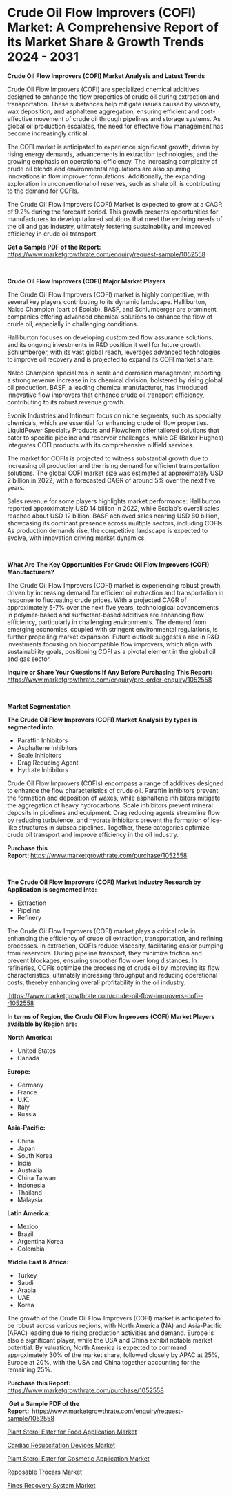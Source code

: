 <p><h1>Crude Oil Flow Improvers (COFI) Market: A Comprehensive Report of its Market Share & Growth Trends 2024 - 2031</h1></p><p><strong>Crude Oil Flow Improvers (COFI) Market Analysis and Latest Trends</strong></p>
<p><p>Crude Oil Flow Improvers (COFI) are specialized chemical additives designed to enhance the flow properties of crude oil during extraction and transportation. These substances help mitigate issues caused by viscosity, wax deposition, and asphaltene aggregation, ensuring efficient and cost-effective movement of crude oil through pipelines and storage systems. As global oil production escalates, the need for effective flow management has become increasingly critical.</p><p>The COFI market is anticipated to experience significant growth, driven by rising energy demands, advancements in extraction technologies, and the growing emphasis on operational efficiency. The increasing complexity of crude oil blends and environmental regulations are also spurring innovations in flow improver formulations. Additionally, the expanding exploration in unconventional oil reserves, such as shale oil, is contributing to the demand for COFIs. </p><p>The Crude Oil Flow Improvers (COFI) Market is expected to grow at a CAGR of 9.2% during the forecast period. This growth presents opportunities for manufacturers to develop tailored solutions that meet the evolving needs of the oil and gas industry, ultimately fostering sustainability and improved efficiency in crude oil transport.</p></p>
<p><strong>Get a Sample PDF of the Report:&nbsp;</strong> <a href="https://www.marketgrowthrate.com/enquiry/request-sample/1052558">https://www.marketgrowthrate.com/enquiry/request-sample/1052558</a></p>
<p>&nbsp;</p>
<p><strong>Crude Oil Flow Improvers (COFI) Major Market Players</strong></p>
<p><p>The Crude Oil Flow Improvers (COFI) market is highly competitive, with several key players contributing to its dynamic landscape. Halliburton, Nalco Champion (part of Ecolab), BASF, and Schlumberger are prominent companies offering advanced chemical solutions to enhance the flow of crude oil, especially in challenging conditions.</p><p>Halliburton focuses on developing customized flow assurance solutions, and its ongoing investments in R&D position it well for future growth. Schlumberger, with its vast global reach, leverages advanced technologies to improve oil recovery and is projected to expand its COFI market share.</p><p>Nalco Champion specializes in scale and corrosion management, reporting a strong revenue increase in its chemical division, bolstered by rising global oil production. BASF, a leading chemical manufacturer, has introduced innovative flow improvers that enhance crude oil transport efficiency, contributing to its robust revenue growth.</p><p>Evonik Industries and Infineum focus on niche segments, such as specialty chemicals, which are essential for enhancing crude oil flow properties. LiquidPower Specialty Products and Flowchem offer tailored solutions that cater to specific pipeline and reservoir challenges, while GE (Baker Hughes) integrates COFI products with its comprehensive oilfield services.</p><p>The market for COFIs is projected to witness substantial growth due to increasing oil production and the rising demand for efficient transportation solutions. The global COFI market size was estimated at approximately USD 2 billion in 2022, with a forecasted CAGR of around 5% over the next five years.</p><p>Sales revenue for some players highlights market performance: Halliburton reported approximately USD 14 billion in 2022, while Ecolab's overall sales reached about USD 12 billion. BASF achieved sales nearing USD 80 billion, showcasing its dominant presence across multiple sectors, including COFIs. As production demands rise, the competitive landscape is expected to evolve, with innovation driving market dynamics.</p></p>
<p>&nbsp;</p>
<p><strong>What Are The Key Opportunities For Crude Oil Flow Improvers (COFI) Manufacturers?</strong></p>
<p><p>The Crude Oil Flow Improvers (COFI) market is experiencing robust growth, driven by increasing demand for efficient oil extraction and transportation in response to fluctuating crude prices. With a projected CAGR of approximately 5-7% over the next five years, technological advancements in polymer-based and surfactant-based additives are enhancing flow efficiency, particularly in challenging environments. The demand from emerging economies, coupled with stringent environmental regulations, is further propelling market expansion. Future outlook suggests a rise in R&D investments focusing on biocompatible flow improvers, which align with sustainability goals, positioning COFI as a pivotal element in the global oil and gas sector.</p></p>
<p><strong>Inquire or Share Your Questions If Any Before Purchasing This Report:</strong> <a href="https://www.marketgrowthrate.com/enquiry/pre-order-enquiry/1052558">https://www.marketgrowthrate.com/enquiry/pre-order-enquiry/1052558</a></p>
<p>&nbsp;</p>
<p><strong>Market Segmentation</strong></p>
<p><strong>The Crude Oil Flow Improvers (COFI) Market Analysis by types is segmented into:</strong></p>
<p><ul><li>Paraffin Inhibitors</li><li>Asphaltene Inhibitors</li><li>Scale Inhibitors</li><li>Drag Reducing Agent</li><li>Hydrate Inhibitors</li></ul></p>
<p><p>Crude Oil Flow Improvers (COFIs) encompass a range of additives designed to enhance the flow characteristics of crude oil. Paraffin inhibitors prevent the formation and deposition of waxes, while asphaltene inhibitors mitigate the aggregation of heavy hydrocarbons. Scale inhibitors prevent mineral deposits in pipelines and equipment. Drag reducing agents streamline flow by reducing turbulence, and hydrate inhibitors prevent the formation of ice-like structures in subsea pipelines. Together, these categories optimize crude oil transport and improve efficiency in the oil industry.</p></p>
<p><strong>Purchase this Report:&nbsp;</strong><a href="https://www.marketgrowthrate.com/purchase/1052558">https://www.marketgrowthrate.com/purchase/1052558</a></p>
<p>&nbsp;</p>
<p><strong>The Crude Oil Flow Improvers (COFI) Market Industry Research by Application is segmented into:</strong></p>
<p><ul><li>Extraction</li><li>Pipeline</li><li>Refinery</li></ul></p>
<p><p>The Crude Oil Flow Improvers (COFI) market plays a critical role in enhancing the efficiency of crude oil extraction, transportation, and refining processes. In extraction, COFIs reduce viscosity, facilitating easier pumping from reservoirs. During pipeline transport, they minimize friction and prevent blockages, ensuring smoother flow over long distances. In refineries, COFIs optimize the processing of crude oil by improving its flow characteristics, ultimately increasing throughput and reducing operational costs, thereby enhancing overall profitability in the oil industry.</p></p>
<p><a href="https://www.marketgrowthrate.com/crude-oil-flow-improvers-cofi--r1052558">&nbsp;https://www.marketgrowthrate.com/crude-oil-flow-improvers-cofi--r1052558</a></p>
<p><strong>In terms of Region, the Crude Oil Flow Improvers (COFI) Market Players available by Region are:</strong></p>
<p>
    <p> <strong> North America: </strong>
        <ul>
            <li>United States</li>
            <li>Canada</li>
        </ul>
        </p> 
    <p> <strong> Europe: </strong>
        <ul>
            <li>Germany</li>
            <li>France</li>
            <li>U.K.</li>
            <li>Italy</li>
            <li>Russia</li>
        </ul>
        </p> 
    <p> <strong> Asia-Pacific: </strong>
        <ul>
            <li>China</li>
            <li>Japan</li>
            <li>South Korea</li>
            <li>India</li>
            <li>Australia</li>
            <li>China Taiwan</li>
            <li>Indonesia</li>
            <li>Thailand</li>
            <li>Malaysia</li>
        </ul>
        </p> 
    <p> <strong> Latin America: </strong>
        <ul>
            <li>Mexico</li>
            <li>Brazil</li>
            <li>Argentina Korea</li>
            <li>Colombia</li>
        </ul>
        </p> 
    <p> <strong> Middle East & Africa: </strong>
        <ul>
            <li>Turkey</li>
            <li>Saudi</li>
            <li>Arabia</li>
            <li>UAE</li>
            <li>Korea</li>
        </ul>
    </p>
    </p>
<p><p>The growth of the Crude Oil Flow Improvers (COFI) market is anticipated to be robust across various regions, with North America (NA) and Asia-Pacific (APAC) leading due to rising production activities and demand. Europe is also a significant player, while the USA and China exhibit notable market potential. By valuation, North America is expected to command approximately 30% of the market share, followed closely by APAC at 25%, Europe at 20%, with the USA and China together accounting for the remaining 25%.</p></p>
<p><strong>Purchase this Report: </strong><a href="https://www.marketgrowthrate.com/purchase/1052558">https://www.marketgrowthrate.com/purchase/1052558</a></p>
<p>&nbsp;<strong>Get a Sample PDF of the Report:&nbsp;&nbsp;</strong><a href="https://www.marketgrowthrate.com/enquiry/request-sample/1052558">https://www.marketgrowthrate.com/enquiry/request-sample/1052558</a></p>
<p><strong></strong></p>
<p><p><a href="https://medium.com/@charm85472013/plant-sterol-ester-for-food-application-market-industry-trends-and-forecast-for-period-from-2024-ea189a74d14f?postPublishedType=repub">Plant Sterol Ester for Food Application Market</a></p><p><a href="https://www.linkedin.com/pulse/cardiac-resuscitation-devices-market-size-growth-trends-industry-qvmgc">Cardiac Resuscitation Devices Market</a></p><p><a href="https://medium.com/@charm85472013/plant-sterol-ester-for-cosmetic-application-market-analysis-report-global-insights-by-region-type-db8b42d8eabf">Plant Sterol Ester for Cosmetic Application Market</a></p><p><a href="https://github.com/gdfhhhj/Market-Research-Report-List-6/blob/main/reposable-trocars-market.md">Reposable Trocars Market</a></p><p><a href="https://issuu.com/reportprime-2/docs/fines-recovery-system-market-size-2_9d81ef2f97d692">Fines Recovery System Market</a></p></p>
